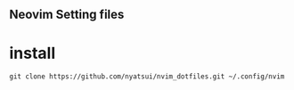 Neovim Setting files
---

# install

    git clone https://github.com/nyatsui/nvim_dotfiles.git ~/.config/nvim
